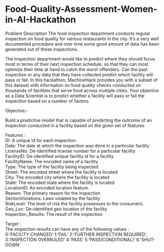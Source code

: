 # Food-Quality-Assessment-Women-in-AI-Hackathon
Problem Description The food inspection department conducts regular inspection on food quality for various restaurants in the city. It’s a very well documented procedure and over time some good amount of data has been generated out of these inspections. 

The inspection department would like to predict where they should focus most in terms of their next inspection schedule, so that they can most optimize their time at hand to catch the worst offenders. Can the past inspection or any data that they have collected predict which facility will pass or fail.  In this hackathon, MachineHack provides you with a subset of this dataset with information on food quality checks conducted on thousands of facilities that serve food across multiple cities. Your objective as a Data Scientist is to predict whether a facility will pass or fail the inspection based on a number of factors.  

Objective:- 

Build a predictive model that is capable of predicting the outcome of an inspection conducted in a facility based on the given set of features  

Features :   
ID: A unique id for each inspection  
Date: The date at which the inspection was done in a particular facility  LicenseNo: De-identified license number for a particular facility  
FacilityID: De-identified unique facility id  for a facility  
FacilityName: The encoded name of a facility  
Type: The type of the facility being inspected  
Street: The encoded street where the facility is located  
City: The encoded city where the facility is located  
State: The encoded state where the facility is located  
LocationID: An encoded location feature.  
Reason: The primary reason for the inspection  
SectionViolations: Laws violated by the facility  
RiskLevel: The level of risk the facility possesses to the consumers.  
Geo_Loc: De-identified geo location of the facility  
Inspection_Results: The result of the inspection  

Target :  
The inspection results can have any of the following values :  
0:’FACILITY CHANGED’ 
1:’FAIL’ 
2:’FURTHER INSPECTION REQUIRED’, 
3:’INSPECTION OVERRULED’ 
4:’PASS’ 
5:’PASS(CONDITIONAL)’ 
6:’SHUT-DOWN’  
